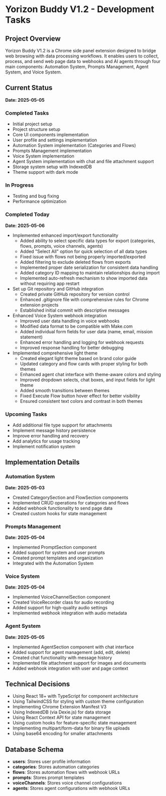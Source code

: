 # Yorizon Buddy V1.2 - Development Tasks

## Project Overview
Yorizon Buddy V1.2 is a Chrome side panel extension designed to bridge web browsing with data processing workflows. It enables users to collect, process, and send web page data to webhooks and AI agents through four main components: Automation System, Prompts Management, Agent System, and Voice System.

## Current Status
**Date: 2025-05-05**

### Completed Tasks
- Initial project setup
- Project structure setup
- Core UI components implementation
- User profile and settings implementation
- Automation System implementation (Categories and Flows)
- Prompts Management implementation
- Voice System implementation
- Agent System implementation with chat and file attachment support
- Storage system setup with IndexedDB
- Theme support with dark mode

### In Progress
- Testing and bug fixing
- Performance optimization

### Completed Today
**Date: 2025-05-06**
- Implemented enhanced import/export functionality
  - Added ability to select specific data types for export (categories, flows, prompts, voice channels, agents)
  - Added "Select All" option for quick selection of all data types
  - Fixed issue with flows not being properly imported/exported
  - Added filtering to exclude deleted flows from exports
  - Implemented proper date serialization for consistent data handling
  - Added category ID mapping to maintain relationships during import
  - Implemented auto-refresh mechanism to show imported data without requiring app restart
- Set up Git repository and GitHub integration
  - Created private GitHub repository for version control
  - Enhanced .gitignore file with comprehensive rules for Chrome extension projects
  - Established initial commit with descriptive messages
- Enhanced Voice System webhook integration
  - Improved user data handling in voice webhooks
  - Modified data format to be compatible with Make.com
  - Added individual form fields for user data (name, email, mission statement)
  - Enhanced error handling and logging for webhook requests
  - Improved response handling for better debugging
- Implemented comprehensive light theme
  - Created elegant light theme based on brand color guide
  - Updated category and flow cards with proper styling for both themes
  - Enhanced agent chat interface with theme-aware colors and styling
  - Improved dropdown selects, chat boxes, and input fields for light theme
  - Added smooth transitions between themes
  - Fixed Execute Flow button hover effect for better visibility
  - Ensured consistent text colors and contrast in both themes

### Upcoming Tasks
- Add additional file type support for attachments
- Implement message history persistence
- Improve error handling and recovery
- Add analytics for usage tracking
- Implement notification system

## Implementation Details

### Automation System
**Date: 2025-05-03**
- Created CategorySection and FlowSection components
- Implemented CRUD operations for categories and flows
- Added webhook functionality to send page data
- Created custom hooks for state management

### Prompts Management
**Date: 2025-05-04**
- Implemented PromptSection component
- Added support for system and user prompts
- Created prompt templates and organization
- Integrated with the Automation System

### Voice System
**Date: 2025-05-04**
- Implemented VoiceChannelSection component
- Created VoiceRecorder class for audio recording
- Added support for high-quality audio settings
- Implemented webhook integration with audio metadata

### Agent System
**Date: 2025-05-05**
- Implemented AgentSection component with chat interface
- Added support for agent management (add, edit, delete)
- Created chat functionality with message history
- Implemented file attachment support for images and documents
- Added webhook integration with user and page context

## Technical Decisions
- Using React 18+ with TypeScript for component architecture
- Using TailwindCSS for styling with custom theme configuration
- Implementing Chrome Extension Manifest V3
- Using IndexedDB (via Dexie.js) for data storage
- Using React Context API for state management
- Using custom hooks for feature-specific state management
- Implementing multipart/form-data for binary file uploads
- Using base64 encoding for smaller attachments

## Database Schema
- **users**: Stores user profile information
- **categories**: Stores automation categories
- **flows**: Stores automation flows with webhook URLs
- **prompts**: Stores prompt templates
- **voiceChannels**: Stores voice channel configurations
- **agents**: Stores agent configurations with webhook URLs
